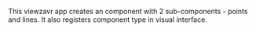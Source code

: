 This viewzavr app creates an component with 2 sub-components - points and lines.
It also registers component type in visual interface.

